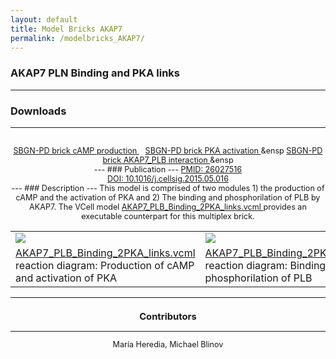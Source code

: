 ```yaml
---
layout: default
title: Model Bricks AKAP7
permalink: /modelbricks_AKAP7/
---
```

### AKAP7 PLN Binding and PKA links
---
### Downloads
---
<div class="img" style="font-size:90%; text-align:center;"><br />
 <a href="/modelbricks/cAMP_prod.graphml">SBGN-PD brick cAMP production </a> &ensp; 
  <a href="/modelbricks/PKA_act.graphml">SBGN-PD brick PKA activation </a> &ensp 
 <a href="/modelbricks/AKAP7_PLB.graphml">SBGN-PD brick AKAP7_PLB interaction </a> &ensp
 
<br />
---
### Publication 
---
 <a href="https://www.ncbi.nlm.nih.gov/pubmed/?term=26027516">PMID: 26027516</a> <br />
 <a href="https://doi.org/10.1016/j.cellsig.2015.05.016">DOI: 10.1016/j.cellsig.2015.05.016</a><br />
---
### Description
---
This model is comprised of two modules 1) the production of cAMP and the activation of PKA and 2) The binding and phosphorilation of PLB by AKAP7. The VCell model <a href="/modelbricks/AKAP7_PLB_Binding_2PKA_links.vcml"> AKAP7_PLB_Binding_2PKA_links.vcml </a> provides an executable counterpart for this multiplex brick.

<table>
 <tr>
  <td>
   <img align="center" src="/images/modelbricks/cCAMPprod_PKAact.PNG" />
  </td>
  <td>
   <img align="center" src="/images/modelbricks/PLB_binding_phosph.PNG" />
  </td>
  <td>
   <img align="center" src="/images/modelbricks/Pathways-AKAP7.PNG" />
  </td>
 </tr>
  <tr>
  <td>
   <a href="AKAP7_PLB_Binding_2PKA_links.vcml">AKAP7_PLB_Binding_2PKA_links.vcml</a> reaction diagram: Production of cAMP and activation of PKA
  </td>
  <td>
   <a href="AKAP7_PLB_Binding_2PKA_links.vcml">AKAP7_PLB_Binding_2PKA_links.vcml</a> reaction diagram: Binding and phosphorilation of PLB
  </td>
  <td>
   VCell: Pathway diagram
  </td>
 </tr>
 </table>

---
### Contributors
---
María Heredia, Michael Blinov

 
